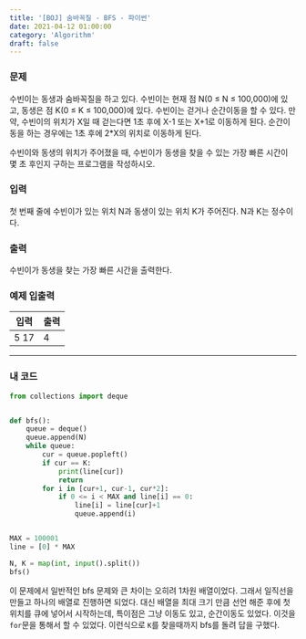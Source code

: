 ```yaml
---
title: '[BOJ] 숨바꼭질 - BFS - 파이썬'
date: 2021-04-12 01:00:00
category: 'Algorithm'
draft: false
---
```


### 문제

수빈이는 동생과 숨바꼭질을 하고 있다. 수빈이는 현재 점 N(0 ≤ N ≤ 100,000)에 있고, 동생은 점 K(0 ≤ K ≤ 100,000)에 있다. 수빈이는 걷거나 순간이동을 할 수 있다. 만약, 수빈이의 위치가 X일 때 걷는다면 1초 후에 X-1 또는 X+1로 이동하게 된다. 순간이동을 하는 경우에는 1초 후에 2\*X의 위치로 이동하게 된다.

수빈이와 동생의 위치가 주어졌을 때, 수빈이가 동생을 찾을 수 있는 가장 빠른 시간이 몇 초 후인지 구하는 프로그램을 작성하시오.

### 입력

첫 번째 줄에 수빈이가 있는 위치 N과 동생이 있는 위치 K가 주어진다. N과 K는 정수이다.

### 출력

수빈이가 동생을 찾는 가장 빠른 시간을 출력한다.

### 예제 입출력

| 입력 | 출력 |
| ---- | ---- |
| 5 17 | 4    |

---

### 내 코드

```python
from collections import deque


def bfs():
    queue = deque()
    queue.append(N)
    while queue:
        cur = queue.popleft()
        if cur == K:
            print(line[cur])
            return
        for i in [cur+1, cur-1, cur*2]:
            if 0 <= i < MAX and line[i] == 0:
                line[i] = line[cur]+1
                queue.append(i)


MAX = 100001
line = [0] * MAX

N, K = map(int, input().split())
bfs()
```

이 문제에서 일반적인 bfs 문제와 큰 차이는 오히려 1차원 배열이었다. 그래서 일직선을 만들고 하나의 배열로 진행하면 되었다. 대신 배열을 최대 크기 만큼 선언 해준 후에 첫 위치를 큐에 넣어서 시작하는데, 특이점은 그냥 이동도 있고, 순간이동도 있었다. 이것을 `for`문을 통해서 할 수 있었다. 이런식으로 `K`를 찾을때까지 bfs를 돌려 답을 구했다.
